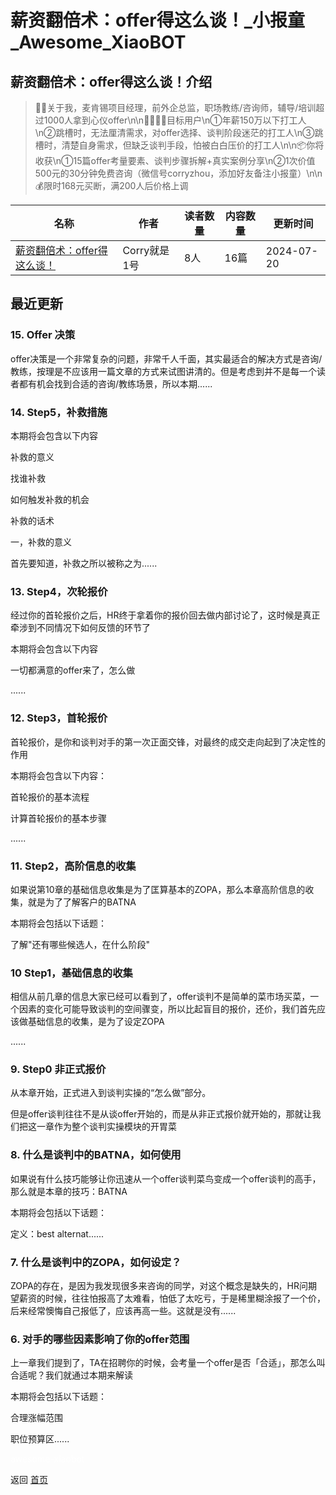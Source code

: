 # 薪资翻倍术：offer得这么谈！_小报童_Awesome_XiaoBOT

## 薪资翻倍术：offer得这么谈！介绍
> 👦🏻关于我，麦肯锡项目经理，前外企总监，职场教练/咨询师，辅导/培训超过1000人拿到心仪offer\n\n👨🏻👧🏻目标用户\n①年薪150万以下打工人\n②跳槽时，无法厘清需求，对offer选择、谈判阶段迷茫的打工人\n③跳槽时，清楚自身需求，但缺乏谈判手段，怕被白白压价的打工人\n\n📦你将收获\n①15篇offer考量要素、谈判步骤拆解+真实案例分享\n②1次价值500元的30分钟免费咨询（微信号corryzhou，添加好友备注小报童）\n\n💰限时168元买断，满200人后价格上调  
  


|名称|作者|读者数量|内容数量|更新时间|
|---|---|---|---|---|
|[薪资翻倍术：offer得这么谈！](https://xiaobot.net/p/corryoffer?refer=0b133df9-27dc-423b-8101-639049001c13)|Corry就是1号|8人|16篇|2024-07-20|

## 最近更新
### 15\. Offer 决策

offer决策是一个非常复杂的问题，非常千人千面，其实最适合的解决方式是咨询/教练，按理是不应该用一篇文章的方式来试图讲清的。但是考虑到并不是每一个读者都有机会找到合适的咨询/教练场景，所以本期......

### 14\. Step5，补救措施

本期将会包含以下内容

补救的意义

找谁补救

如何触发补救的机会

补救的话术

一，补救的意义

首先要知道，补救之所以被称之为......

### 13\. Step4，次轮报价

经过你的首轮报价之后，HR终于拿着你的报价回去做内部讨论了，这时候是真正牵涉到不同情况下如何反馈的环节了

本期将会包含以下内容

一切都满意的offer来了，怎么做

......

### 12\. Step3，首轮报价

首轮报价，是你和谈判对手的第一次正面交锋，对最终的成交走向起到了决定性的作用

本期将会包含以下内容：

首轮报价的基本流程

计算首轮报价的基本步骤

......

### 11\. Step2，高阶信息的收集

如果说第10章的基础信息收集是为了匡算基本的ZOPA，那么本章高阶信息的收集，就是为了了解客户的BATNA

本期将会包括以下话题：

了解"还有哪些候选人，在什么阶段"

### 10 Step1，基础信息的收集

相信从前几章的信息大家已经可以看到了，offer谈判不是简单的菜市场买菜，一个因素的变化可能导致谈判的空间骤变，所以比起盲目的报价，还价，我们首先应该做基础信息的收集，是为了设定ZOPA

......

### 9\. Step0 非正式报价

从本章开始，正式进入到谈判实操的“怎么做”部分。

但是offer谈判往往不是从谈offer开始的，而是从非正式报价就开始的，那就让我们把这一章作为整个谈判实操模块的开胃菜

### 8\. 什么是谈判中的BATNA，如何使用

如果说有什么技巧能够让你迅速从一个offer谈判菜鸟变成一个offer谈判的高手，那么就是本章的技巧：BATNA

本期将会包括以下话题：

定义：best alternat......

### 7\. 什么是谈判中的ZOPA，如何设定？

ZOPA的存在，是因为我发现很多来咨询的同学，对这个概念是缺失的，HR问期望薪资的时候，往往怕报高了太难看，怕低了太吃亏，于是稀里糊涂报了一个价，后来经常懊悔自己报低了，应该再高一些。这就是没有......

### 6\. 对手的哪些因素影响了你的offer范围

上一章我们提到了，TA在招聘你的时候，会考量一个offer是否「合适」，那怎么叫合适呢？我们就通过本期来解读

本期将会包括以下话题：

合理涨幅范围

职位预算区......


<a href="https://github.com/Reno9527/awesome-xiaobot" style="color: white; text-decoration: none;">awesome-xiaobot</a>

返回 [首页](../README.md)
